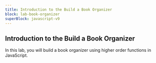 ```yaml
---
title: Introduction to the Build a Book Organizer
block: lab-book-organizer
superBlock: javascript-v9
---
```


## Introduction to the Build a Book Organizer

In this lab, you will build a book organizer using higher order functions in JavaScript.

